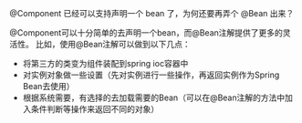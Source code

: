 @Component 已经可以支持声明一个 bean 了，为何还要再弄个 @Bean 出来？

@Component可以十分简单的去声明一个bean，而@Bean注解提供了更多的灵活性。
比如，使用@Bean注解可以做到以下几点：
* 将第三方的类变为组件装配到spring ioc容器中
* 对实例对象做一些设置（先对实例进行一些操作，再返回实例作为Spring Bean去使用）
* 根据系统需要，有选择的去加载需要的Bean（可以在@Bean注解的方法中加入条件判断等操作来返回不同的对象）